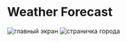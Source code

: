 # Weather Forecast
<img src="../promo/1" alt="главный экран">
<img src="../promo/2" alt="страничка города">